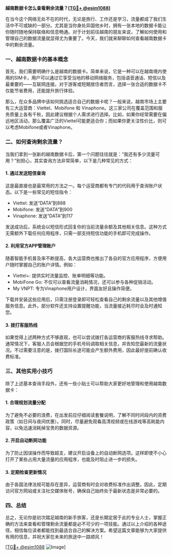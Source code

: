 **越南数据卡怎么查看剩余流量？[[TG💪+ @esim1088](https://t.me/s/esim1088)]**

在当今这个网络无处不在的时代，无论是旅行、工作还是学习，流量都成了我们生活中不可或缺的一部分。尤其是当你身处异国他乡时，拥有一张本地的数据卡能让你随时随地保持联络和信息畅通。对于计划前往越南的朋友来说，了解如何使用和管理自己的数据流量就显得尤为重要了。今天，我们就来聊聊如何查看越南数据卡中的剩余流量。

### 一、越南数据卡的基本概念

首先，我们需要明确什么是越南的数据卡。简单来说，它是一种可以在越南境内使用的SIM卡，用户可以通过它享受当地的移动网络服务，包括语音通话、短信以及最重要的——互联网连接。对于游客或短期居住者而言，选择一张合适的数据卡不仅能节省费用，还能提升旅行体验。

那么，在众多品牌中该如何挑选适合自己的数据卡呢？一般来说，越南市场上主要有三大运营商：Viettel、Mobifone 和 Vinaphone。这三家公司在覆盖范围和服务质量上各有千秋，因此建议根据个人需求进行选择。比如，如果你经常需要在偏远地区活动，那么覆盖广泛的Viettel可能更适合你；而如果你更关注性价比，则可以考虑Mobifone或者Vinaphone。

### 二、如何查询剩余流量？

当我们拿到一张新的越南数据卡后，第一个问题往往就是：“我还有多少流量可用？”别担心，其实查询方法非常简单，以下是几种常见的方式：

#### 1. **通过发送短信查询**
这是最直接也是最常用的方法之一。每个运营商都有专门的代码用于查询账户状态。以下是一些常见的短信指令：
- Viettel: 发送“DATA”到888
- Mobifone: 发送“DATA”到900
- Vinaphone: 发送“DATA”到117

发送成功后，系统会以短信形式回复你的当前流量余额及其他相关信息。这种方式无需额外下载任何应用程序，只需一部支持短信功能的手机即可完成操作。

#### 2. **利用官方APP管理账户**
随着智能手机普及率不断提高，各大运营商也推出了各自的官方应用程序，方便用户随时掌握自己的账户详情。例如：
- Viettel+: 提供实时流量监控、账单明细等功能。
- MobiFone Go: 不仅可以查看流量消耗情况，还可以参与各种促销活动。
- My VNPT: 专为Vinaphone用户设计，界面友好且操作简便。

下载并安装这些应用后，只需注册登录即可轻松查看自己的剩余流量以及其他增值服务信息。此外，部分软件还支持设置提醒功能，当流量接近耗尽时会及时通知您。

#### 3. **拨打客服热线**
如果觉得上述两种方式不够直观，也可以尝试拨打各运营商的客服热线寻求帮助。通常情况下，客服人员会根据您的手机号码调取相关信息，并告知您最新的流量状况。不过需要注意的是，拨打国际长途可能会产生额外费用，因此最好提前确认收费标准。

### 三、其他实用小技巧

除了上述基本查询手段外，还有一些小贴士可以帮助大家更好地管理和使用越南数据卡：

#### 1. **合理规划流量分配**
为了避免不必要的浪费，在出发前应仔细阅读套餐说明，了解不同时间段内的资费政策（如日间与夜间优惠）。同时，尽量避免观看高清视频或在线游戏等高耗能内容，以免迅速消耗掉宝贵的数据资源。

#### 2. **开启自动断网功能**
为了防止因误操作而导致超支，建议开启设备上的自动断网选项。这样即使不小心打开了某些占用大量流量的应用程序，也能及时阻止进一步的损失。

#### 3. **定期检查更新情况**
由于各国法律法规可能存在差异，运营商有时会对收费标准作出调整。因此，定期访问官方网站或关注社交媒体账号，确保自己始终处于最新状态是非常必要的。

### 四、总结

总之，无论你是初次踏足越南的新手旅客，还是长期定居于此的专业人士，掌握正确的方法来查看和管理剩余流量都是必不可少的一项技能。通过以上介绍的各种途径，相信每位读者都能找到最适合自己的解决方案。希望这篇文章能够为大家提供有用的信息，并祝大家在未来的旅途中一路顺风！

[[TG💪+ @esim1088](https://t.me/s/esim1088) ![Image](https://i.postimg.cc/4NQfJmqS/Snipaste-2025-05-13-00-14-12.png)]
